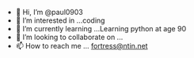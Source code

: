 - 👋 Hi, I’m @paul0903
- 👀 I’m interested in ...coding
- 🌱 I’m currently learning ...Learning python at age 90
- 💞️ I’m looking to collaborate on ...
- 📫 How to reach me ... fortress@ntin.net

<!---
paul0903/paul0903 is a ✨ special ✨ repository because its `README.md` (this file) appears on your GitHub profile.
You can click the Preview link to take a look at your changes.
--->
